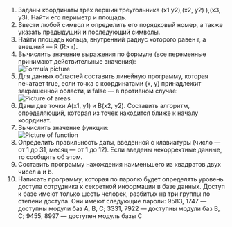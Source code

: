 1. Заданы координаты трех вершин треугольника  (х1 у2),(х2, у2) ),(х3, у3). Найти его периметр и площадь.
2. Ввести любой символ и определить его порядковый номер, а также указать предыдущий и последующий символы.
3. Найти площадь кольца, внутренний радиус которого равен r, а внешний — R (R> r).
4. Вычислить значение выражения по формуле (все переменные принимают действительные значения): <br>
![Formula picture](https://sun9-9.userapi.com/impg/L-QIcw_OqbgHcBd4hrkICFxF0-N2N692CYHe9A/xRvPDvvKMUg.jpg?size=291x75&quality=96&sign=69f6099c31e3b217994ff9a5016ffc78&type=album) <br>
5. Для данных областей составить линейную программу, которая печатает true, если точка с координатами (х, у)
принадлежит закрашенной области, и false — в противном случае:
![Picture of areas](https://sun9-46.userapi.com/impg/Sa8e6WhAGvaZSnFbMiToySN43muf5MZ6fuBTKg/lsLUqlsqgyU.jpg?size=749x203&quality=96&sign=e4613b0296a10c03b3db86d3516123fc&type=album)
6. Даны две точки А(х1, у1) и В(х2, у2). Составить алгоритм, определяющий, которая из точек находится ближе к
   началу координат.
7. Вычислить значение функции: <br>
![Picture of function](https://sun9-44.userapi.com/impg/Bos8GYwGIs9sUC48H_aERkpFUKGd60vdwCuPZg/3lSaIp3jzX4.jpg?size=396x128&quality=96&sign=bcc81d0d0f48ffd6d5bddec5398546fd&type=album)
8. Определить правильность даты, введенной с клавиатуры (число — от 1 до 31, месяц — от 1 до 12). Если введены
   некорректные данные, то сообщить об этом.
9. Составить программу нахождения наименьшего из квадратов двух чисел а и b.
10. Написать программу, которая по паролю будет определять уровень доступа сотрудника к секретной информации в
    базе данных. Доступ к базе имеют только шесть человек, разбитых на три группы по степени доступа. Они имеют
    следующие пароли: 9583, 1747 — доступны модули баз А, В, С; 3331, 7922 — доступны модули баз В, С; 9455, 8997 —
    доступен модуль базы С